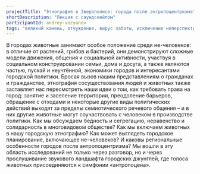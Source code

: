 ```yaml
---
projectTitle: "Этнография в Зверополисе: города после антропоцентризма"
shortDescription: "Лекция с саундскейпом"
participantId: andrey-vozyanov
tags: "великий камень, отчуждение, вирус заботы, исключение неперспективных пешеходов"
---
```


В городах животные занимают особое положение среди не-человеков: в отличие от растений, грибов и бактерий, они демонстрируют сложные модели движения, общения и социальной активности, участвуя в социальном конструировании семьи, дома и досуга, а также являются частью, пускай  и неучтённой, экономики городов и интересантами городской политики. Бросая вызов нашим представлениям о гражданах и гражданстве, этнография сосуществования людей и животных также заставляет нас пересмотреть наши идеи о том, как требовать права на город: занятие и заселение территории, преодоление барьеров, обращение с отходами и некоторые другие виды политических действий выходят за пределы семиотического речевого общения – и в них другие животные могут соучаствовать с человеком в производстве политики. Как мы обсуждаем бедность и сегрегацию, неравенство и солидарность в многовидовом обществе? Как мы включаем животных в нашу городскую этнографию? Как может выглядеть городское планирование, включающее не-человеков? И каковы региональные особенности городов после антропоцентризма? Мы вошли в эту область исследований не только через разговор, но и через прослушивание звукового ландшафта городских джунглей, где голоса животных присоединяются к симфонии «антропоцена».
